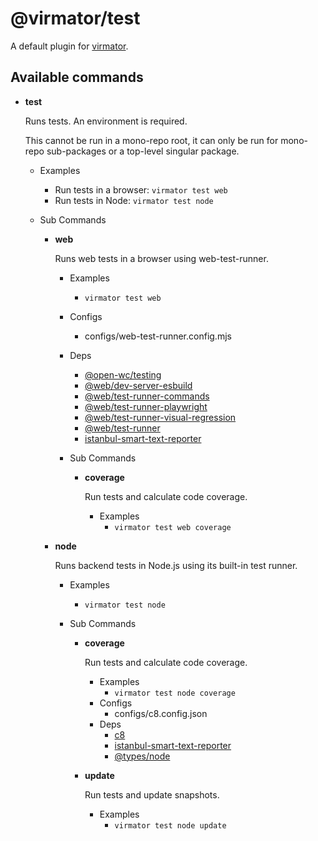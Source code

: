 # @virmator/test

A default plugin for [virmator](https://www.npmjs.com/package/virmator).

## Available commands

-   **test**

    Runs tests. An environment is required.

    This cannot be run in a mono-repo root, it can only be run for mono-repo sub-packages or a top-level singular package.

    -   Examples
        -   Run tests in a browser: `virmator test web`
        -   Run tests in Node: `virmator test node`
    -   Sub Commands

        -   **web**

            Runs web tests in a browser using web-test-runner.

            -   Examples
                -   `virmator test web`
            -   Configs
                -   configs/web-test-runner.config.mjs
            -   Deps
                -   [@open-wc/testing](https://npmjs.com/package/@open-wc/testing)
                -   [@web/dev-server-esbuild](https://npmjs.com/package/@web/dev-server-esbuild)
                -   [@web/test-runner-commands](https://npmjs.com/package/@web/test-runner-commands)
                -   [@web/test-runner-playwright](https://npmjs.com/package/@web/test-runner-playwright)
                -   [@web/test-runner-visual-regression](https://npmjs.com/package/@web/test-runner-visual-regression)
                -   [@web/test-runner](https://npmjs.com/package/@web/test-runner)
                -   [istanbul-smart-text-reporter](https://npmjs.com/package/istanbul-smart-text-reporter)
            -   Sub Commands

                -   **coverage**

                    Run tests and calculate code coverage.

                    -   Examples
                        -   `virmator test web coverage`

        -   **node**

            Runs backend tests in Node.js using its built-in test runner.

            -   Examples
                -   `virmator test node`
            -   Sub Commands

                -   **coverage**

                    Run tests and calculate code coverage.

                    -   Examples
                        -   `virmator test node coverage`
                    -   Configs
                        -   configs/c8.config.json
                    -   Deps
                        -   [c8](https://npmjs.com/package/c8)
                        -   [istanbul-smart-text-reporter](https://npmjs.com/package/istanbul-smart-text-reporter)
                        -   [@types/node](https://npmjs.com/package/@types/node)

                -   **update**

                    Run tests and update snapshots.

                    -   Examples
                        -   `virmator test node update`
